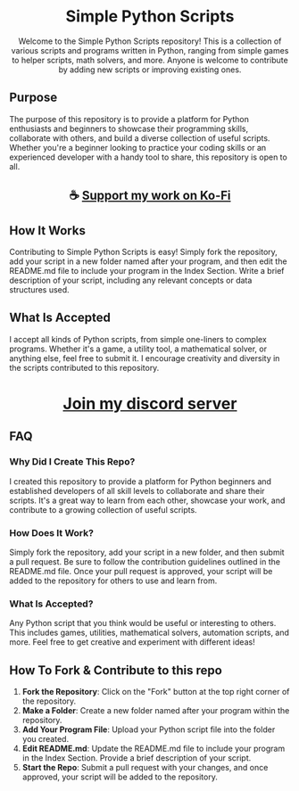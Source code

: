<div align="center">

# Simple Python Scripts

Welcome to the Simple Python Scripts repository! 
This is a collection of various scripts and programs written in Python, ranging from simple games to helper scripts, math solvers, and more. 
Anyone is welcome to contribute by adding new scripts or improving existing ones.

</div>

## Purpose

The purpose of this repository is to provide a platform for Python enthusiasts and beginners to showcase their programming skills, collaborate with others, and build a diverse collection of useful scripts.
Whether you're a beginner looking to practice your coding skills or an experienced developer with a handy tool to share, this repository is open to all.

<div align="center">

## ☕ [Support my work on Ko-Fi](https://ko-fi.com/thatsinewave)

</div>

## How It Works

Contributing to Simple Python Scripts is easy! Simply fork the repository, add your script in a new folder named after your program, and then edit the README.md file to include your program in the Index Section. 
Write a brief description of your script, including any relevant concepts or data structures used.

## What Is Accepted

I accept all kinds of Python scripts, from simple one-liners to complex programs. 
Whether it's a game, a utility tool, a mathematical solver, or anything else, feel free to submit it. 
I encourage creativity and diversity in the scripts contributed to this repository.

<div align="center">

# [Join my discord server](https://discord.gg/2nHHHBWNDw)

</div>

## FAQ

### Why Did I Create This Repo?

I created this repository to provide a platform for Python beginners and established developers of all skill levels to collaborate and share their scripts. 
It's a great way to learn from each other, showcase your work, and contribute to a growing collection of useful scripts.

### How Does It Work?

Simply fork the repository, add your script in a new folder, and then submit a pull request. 
Be sure to follow the contribution guidelines outlined in the README.md file. 
Once your pull request is approved, your script will be added to the repository for others to use and learn from.

### What Is Accepted?

Any Python script that you think would be useful or interesting to others. 
This includes games, utilities, mathematical solvers, automation scripts, and more. 
Feel free to get creative and experiment with different ideas!

## How To Fork & Contribute to this repo

1. **Fork the Repository**: Click on the "Fork" button at the top right corner of the repository.
2. **Make a Folder**: Create a new folder named after your program within the repository.
3. **Add Your Program File**: Upload your Python script file into the folder you created.
4. **Edit README.md**: Update the README.md file to include your program in the Index Section. Provide a brief description of your script.
5. **Start the Repo**: Submit a pull request with your changes, and once approved, your script will be added to the repository.
